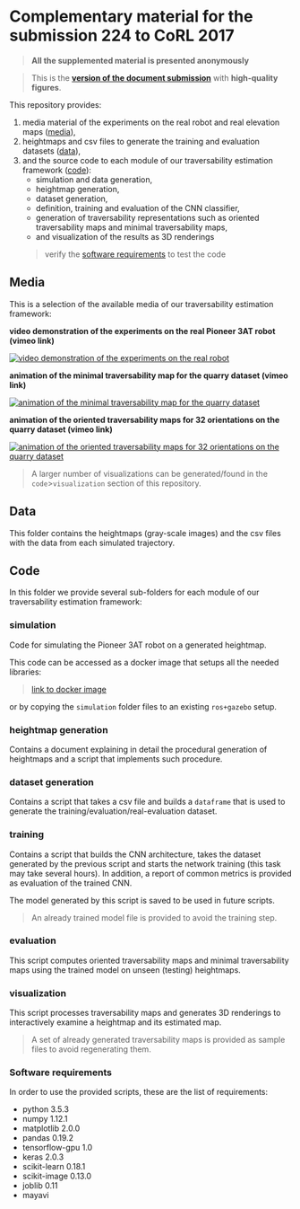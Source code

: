 # Complementary material for the submission 224 to CoRL 2017

> **All the supplemented material is presented anonymously**


> This is the **[version of the document submission](submission/submission_224.pdf)** with **high-quality figures**.

This repository provides: 
1. media material of the experiments on the real robot and real elevation maps ([media](#media)),
2. heightmaps and csv files to generate the training and evaluation datasets ([data](#data)), 
3. and the source code to each module of our traversability estimation framework ([code](#code)):
   * simulation and data generation,
   * heightmap generation, 
   * dataset generation, 
   * definition, training and evaluation of the CNN classifier,
   * generation of traversability representations such as oriented traversability maps and minimal traversability maps, 
   * and visualization of the results as 3D renderings 
   > verify the [software requirements](#software-requirements) to test the code

## Media

This is a selection of the available media of our traversability estimation framework: 

**video demonstration of the experiments on the real Pioneer 3AT robot (vimeo link)**

[![video demonstration of the experiments on the real robot](https://i.vimeocdn.com/video/643340195_640.webp)](https://vimeo.com/224311562 "Pioneer 3AT in real scenario")

**animation of the minimal traversability map for the quarry dataset (vimeo link)**

[![animation of the minimal traversability map for the quarry dataset](https://i.vimeocdn.com/video/643336616_640.webp)](https://vimeo.com/224311774 "Minimal traversability map for the quarry dataset")


**animation of the oriented traversability maps for 32 orientations on the quarry dataset (vimeo link)**

[![animation of the oriented traversability maps for 32 orientations on the quarry dataset](https://i.vimeocdn.com/video/643336777_640.webp)](https://vimeo.com/224311892 "Oriented traversability maps for the quarry dataset")


<!--**high-quality images of the evaluation heightmaps (surfaces) and of the experiments on real robots**-->


> A larger number of visualizations can be generated/found in the `code`>`visualization` section of this repository.

## Data

This folder contains the heightmaps (gray-scale images) and the csv files with the data from each simulated trajectory.


## Code

In this folder we provide several sub-folders for each module of our traversability estimation framework:

### simulation

Code for simulating the Pioneer 3AT robot on a generated heightmap. 

This code can be accessed as a docker image that setups all the needed libraries:

> [link to docker image](link)

or by copying the `simulation` folder files to an existing `ros+gazebo` setup.

### heightmap generation

Contains a document explaining in detail the procedural generation of heightmaps and a script that implements such procedure.

### dataset generation

Contains a script that takes a csv file and builds a `dataframe` that is used to generate the training/evaluation/real-evaluation dataset.

### training

Contains a script that builds the CNN architecture, takes the dataset generated by the previous script and starts the network training (this task may take several hours). In addition, a report of common metrics is provided as evaluation of the trained CNN.

The model generated by this script is saved to be used in future scripts.

> An already trained model file is provided to avoid the training step.

### evaluation

This script computes oriented traversability maps and minimal traversability maps using the trained model on unseen (testing) heightmaps.

### visualization

This script processes traversability maps and generates 3D renderings to interactively examine a heightmap and its estimated map.

> A set of already generated traversability maps is provided as sample files to avoid regenerating them.


### Software requirements

In order to use the provided scripts, these are the list of requirements:

  * python 3.5.3
  * numpy 1.12.1
  * matplotlib 2.0.0
  * pandas 0.19.2
  * tensorflow-gpu 1.0
  * keras 2.0.3
  * scikit-learn 0.18.1
  * scikit-image 0.13.0
  * joblib 0.11
  * mayavi
